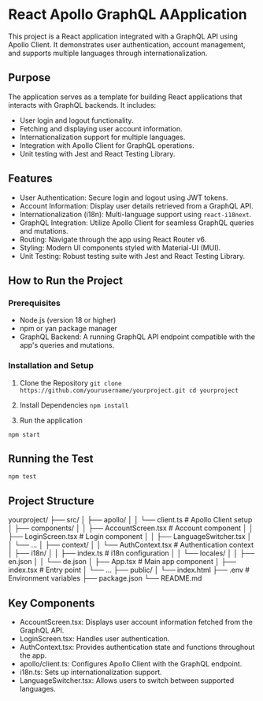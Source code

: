 # React Apollo GraphQL AApplication

This project is a React application integrated with a GraphQL API using Apollo Client.
It demonstrates user authentication, account management, and supports multiple languages through internationalization.

## Purpose

The application serves as a template for building React applications that interacts with GraphQL backends.
It includes:

- User login and logout functionality.
- Fetching and displaying user account information.
- Internationalization support for multiple languages.
- Integration with Apollo Client for GraphQL operations.
- Unit testing with Jest and React Testing Library.

## Features

- User Authentication: Secure login and logout using JWT tokens.
- Account Information: Display user details retrieved from a GraphQL API.
- Internationalization (i18n): Multi-language support using `react-i18next`.
- GraphQL Integration: Utilize Apollo Client for seamless GraphQL queries and mutations.
- Routing: Navigate through the app using React Router v6.
- Styling: Modern UI components styled with Material-UI (MUI).
- Unit Testing: Robust testing suite with Jest and React Testing Library.

## How to Run the Project

### Prerequisites

- Node.js (version 18 or higher)
- npm or yan package manager
- GraphQL Backend: A running GraphQL API endpoint compatible with the app's queries and mutations.

### Installation and Setup

1. Clone the Repository
   `git clone https://github.com/yourusername/yourproject.git
cd yourproject
`

2. Install Dependencies
   `npm install`

3. Run the application

`npm start`

## Running the Test

`npm test`

## Project Structure

yourproject/
├── src/
│ ├── apollo/
│ │ └── client.ts # Apollo Client setup
│ ├── components/
│ │ ├── AccountScreen.tsx # Account component
│ │ ├── LoginScreen.tsx # Login component
│ │ ├── LanguageSwitcher.tsx
│ │ └── ...
│ ├── context/
│ │ └── AuthContext.tsx # Authentication context
│ ├── i18n/
│ │ ├── index.ts # i18n configuration
│ │ └── locales/
│ │ ├── en.json
│ │ └── de.json
│ ├── App.tsx # Main app component
│ ├── index.tsx # Entry point
│ └── ...
├── public/
│ └── index.html
├── .env # Environment variables
├── package.json
└── README.md

## Key Components

- AccountScreen.tsx: Displays user account information fetched from the GraphQL API.
- LoginScreen.tsx: Handles user authentication.
- AuthContext.tsx: Provides authentication state and functions throughout the app.
- apollo/client.ts: Configures Apollo Client with the GraphQL endpoint.
- i18n.ts: Sets up internationalization support.
- LanguageSwitcher.tsx: Allows users to switch between supported languages.
